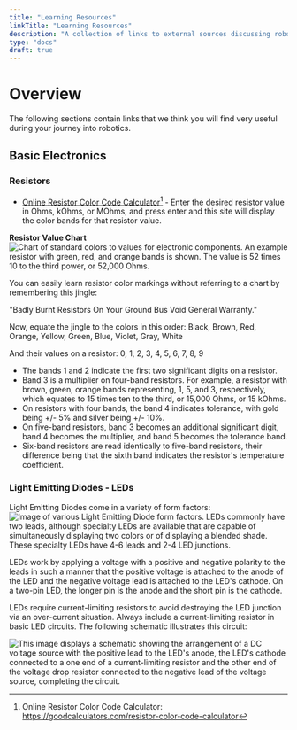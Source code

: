 ```yaml
---
title: "Learning Resources"
linkTitle: "Learning Resources"
description: "A collection of links to external sources discussing robotics topics and basic information that we believe users may find helpful."
type: "docs"
draft: true
---
```

# Overview
The following sections contain links that we think you will find very useful during your journey into robotics.

## Basic Electronics
### Resistors

- <a href="https://goodcalculators.com/resistor-color-code-calculator/" target="_blank">Online Resistor Color Code Calculator</a>[^orccc] - Enter the desired resistor value in Ohms, kOhms, or MOhms, and press enter and this site will display the color bands for that resistor value.
[^orccc]: Online Resistor Color Code Calculator: <a href="https://goodcalculators.com/resistor-color-code-calculator/" target="_blank">ht<span></span>tps://goodcalculators.com/resistor-color-code-calculator</a>


**Resistor Value Chart**
<img src="../img/resistor.png" alt="Chart of standard colors to values for electronic components. An example resistor with green, red, and orange bands is shown. The value is 52 times 10 to the third power, or 52,000 Ohms." />

You can easily learn resistor color markings without referring to a chart by remembering this jingle:

"Badly Burnt Resistors On Your Ground Bus Void General Warranty."

Now, equate the jingle to the colors in this order:
Black, Brown, Red, Orange, Yellow, Green, Blue, Violet, Gray, White

And their values on a resistor:
0, 1, 2, 3, 4, 5, 6, 7, 8, 9

- The bands 1 and 2 indicate the first two significant digits on a resistor. 
- Band 3 is a multiplier on four-band resistors. 
For example, a resistor with brown, green, orange bands representing, 1, 5, and  3, respectively, which equates to 15 times ten to the third, or 15,000 Ohms, or 15 kOhms.
- On resistors with four bands, the band 4 indicates tolerance, with gold being +/- 5% and silver being +/- 10%. 
- On five-band resistors, band 3 becomes an additional significant digit, band 4 becomes the multiplier, and band 5 becomes the tolerance band. 
- Six-band resistors are read identically to five-band resistors, their difference being that the sixth band indicates the resistor's temperature coefficient.

### Light Emitting Diodes - LEDs
Light Emitting Diodes come in a variety of form factors:
<img src="../img/Verschiedene_LEDs.jpg" alt="Image of various Light Emitting Diode form factors." />
LEDs commonly have two leads, although specialty LEDs are available that are capable of simultaneously displaying two colors or of displaying a blended shade. These specialty LEDs have 4-6 leads and 2-4 LED junctions.

LEDs work by applying a voltage with a positive and negative polarity to the leads in such a manner that the positive voltage is attached to the anode of the LED and the negative voltage lead is attached to the LED's cathode. On a two-pin LED, the longer pin is the anode and the short pin is the cathode.

LEDs require current-limiting resistors to avoid destroying the LED junction via an over-current situation. Always include a current-limiting resistor in basic LED circuits. The following schematic illustrates this circuit:

<img src="../img/LED_circuit2.png" alt="This image displays a schematic showing the arrangement of a DC voltage source with the positive lead to the LED's anode, the LED's cathode connected to a one end of a current-limiting resistor and the other end of the voltage drop resistor connected to the negative lead of the voltage source, completing the circuit." />